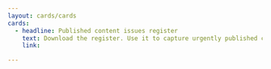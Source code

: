 ```yaml
---
layout: cards/cards
cards:
  - headline: Published content issues register
    text: Download the register. Use it to capture urgently published content that does not meet quality standards. 
    link: 

---
```

